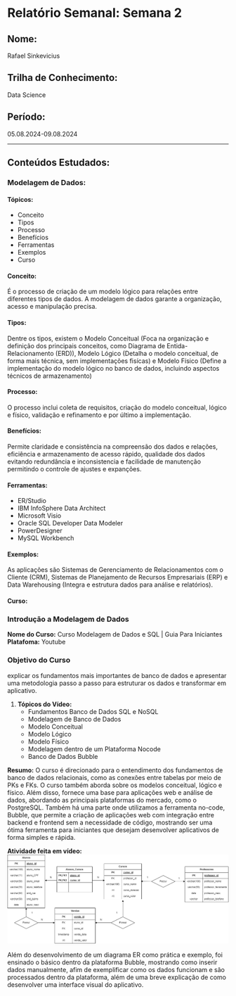 # Relatório Semanal: Semana 2

## Nome:
Rafael Sinkevicius

## Trilha de Conhecimento:
Data Science

## Período:
05.08.2024-09.08.2024

---

## Conteúdos Estudados:

### Modelagem de Dados:

#### Tópicos:
- Conceito
- Tipos
- Processo
- Benefícios
- Ferramentas
- Exemplos
- Curso


#### Conceito:
É o processo de criação de um modelo lógico para relações entre diferentes tipos de dados. A modelagem de dados garante a organização, acesso e manipulação precisa.

#### Tipos:
Dentre os tipos, existem o Modelo Conceitual (Foca na organização e definição dos principais conceitos, como Diagrama de Entida-Relacionamento (ERD)), Modelo Lógico (Detalha o modelo conceitual, de forma mais técnica, sem implementações fisícas) e Modelo Físico (Define a implementação do modelo lógico no banco de dados, incluindo aspectos técnicos de armazenamento)

#### Processo:
O processo inclui coleta de requisitos, criação do modelo conceitual, lógico e físico, validação e refinamento e por último a implementação.

#### Benefícios:
Permite claridade e consistência na compreensão dos dados e relações, eficiência e armazenamento de acesso rápido, qualidade dos dados evitando redundância e inconsistencia e facilidade de manutenção permitindo o controle de ajustes e expanções.

#### Ferramentas:
- ER/Studio
- IBM InfoSphere Data Architect
- Microsoft Visio
- Oracle SQL Developer Data Modeler
- PowerDesigner
- MySQL Workbench

#### Exemplos:
As aplicações são Sistemas de Gerenciamento de Relacionamentos com o Cliente (CRM), Sistemas de Planejamento de Recursos Empresariais (ERP) e Data Warehousing (Integra e estrutura dados para análise e relatórios).

#### Curso:
### Introdução a Modelagem de Dados
**Nome do Curso:** Curso Modelagem de Dados e SQL | Guia Para Iniciantes
**Platafoma:** Youtube

### Objetivo do Curso
explicar os fundamentos mais importantes de banco de dados e apresentar uma metodologia passo a passo para estruturar os dados e transformar em aplicativo.

1. **Tópicos do Vídeo:**
   - Fundamentos Banco de Dados SQL e NoSQL
   - Modelagem de Banco de Dados 
   - Modelo Conceitual 
   - Modelo Lógico 
   - Modelo Físico
   - Modelagem dentro de um Plataforma Nocode
   - Banco de Dados Bubble 

**Resumo:**
O curso é direcionado para o entendimento dos fundamentos de banco de dados relacionais, como as conexões entre tabelas por meio de PKs e FKs. O curso também aborda sobre os modelos conceitual, lógico e físico. Além disso, fornece uma base para aplicações web e análise de dados, abordando as principais plataformas do mercado, como  o PostgreSQL. Também há uma parte onde utilizamos a ferramenta no-code, Bubble, que permite a criação de aplicações web com integração entre backend e frontend sem a necessidade de código, mostrando ser uma ótima ferramenta para iniciantes que desejam desenvolver aplicativos de forma simples e rápida. 

**Atividade feita em vídeo:**
![Diagrama ER](imagens/diagramaer.png)

Além do desenvolvimento de um diagrama ER como prática e exemplo, foi ensinado o básico dentro da plataforma Bubble, mostrando como inserir dados manualmente, afim de exemplificar como os dados funcionam e são processados dentro da plataforma, além de uma breve explicação de como desenvolver uma interface visual do aplicativo. 
